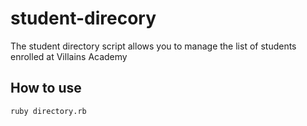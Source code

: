 # student-direcory #

The student directory script allows you to manage the list of students enrolled at Villains Academy

## How to use ##

    
    ruby directory.rb
    


